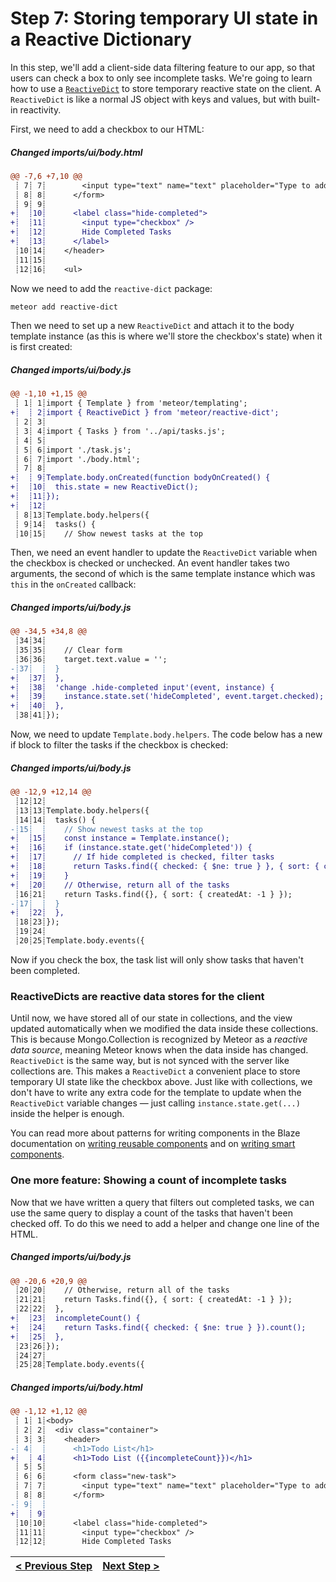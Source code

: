 # Step 7: Storing temporary UI state in a Reactive Dictionary

[//]: # (head-end)


In this step, we'll add a client-side data filtering feature to our app, so that users can check a box to only see incomplete tasks. We're going to learn how to use a [`ReactiveDict`](https://atmospherejs.com/meteor/reactive-dict) to store temporary reactive state on the client. A `ReactiveDict` is like a normal JS object with keys and values, but with built-in reactivity.

First, we need to add a checkbox to our HTML:

[{]: <helper> (diffStep 7.1 noTitle=true)

##### Changed imports&#x2F;ui&#x2F;body.html
```diff
@@ -7,6 +7,10 @@
 ┊ 7┊ 7┊        <input type="text" name="text" placeholder="Type to add new tasks" />
 ┊ 8┊ 8┊      </form>
 ┊ 9┊ 9┊
+┊  ┊10┊      <label class="hide-completed">
+┊  ┊11┊        <input type="checkbox" />
+┊  ┊12┊        Hide Completed Tasks
+┊  ┊13┊      </label>
 ┊10┊14┊    </header>
 ┊11┊15┊
 ┊12┊16┊    <ul>
```

[}]: #

Now we need to add the `reactive-dict` package:

```bash
meteor add reactive-dict
```

Then we need to set up a new `ReactiveDict` and attach it to the body template instance (as this is where we'll store the checkbox's state) when it is first created:

[{]: <helper> (diffStep 7.3 noTitle=true)

##### Changed imports&#x2F;ui&#x2F;body.js
```diff
@@ -1,10 +1,15 @@
 ┊ 1┊ 1┊import { Template } from 'meteor/templating';
+┊  ┊ 2┊import { ReactiveDict } from 'meteor/reactive-dict';
 ┊ 2┊ 3┊
 ┊ 3┊ 4┊import { Tasks } from '../api/tasks.js';
 ┊ 4┊ 5┊
 ┊ 5┊ 6┊import './task.js';
 ┊ 6┊ 7┊import './body.html';
 ┊ 7┊ 8┊
+┊  ┊ 9┊Template.body.onCreated(function bodyOnCreated() {
+┊  ┊10┊  this.state = new ReactiveDict();
+┊  ┊11┊});
+┊  ┊12┊
 ┊ 8┊13┊Template.body.helpers({
 ┊ 9┊14┊  tasks() {
 ┊10┊15┊    // Show newest tasks at the top
```

[}]: #

Then, we need an event handler to update the `ReactiveDict` variable when the checkbox
is checked or unchecked. An event handler takes two arguments, the second of which is the same template instance which was `this` in the `onCreated` callback:

[{]: <helper> (diffStep 7.4 noTitle=true)

##### Changed imports&#x2F;ui&#x2F;body.js
```diff
@@ -34,5 +34,8 @@
 ┊34┊34┊
 ┊35┊35┊    // Clear form
 ┊36┊36┊    target.text.value = '';
-┊37┊  ┊  }
+┊  ┊37┊  },
+┊  ┊38┊  'change .hide-completed input'(event, instance) {
+┊  ┊39┊    instance.state.set('hideCompleted', event.target.checked);
+┊  ┊40┊  },
 ┊38┊41┊});
```

[}]: #

Now, we need to update `Template.body.helpers`. The code below has a new if
block to filter the tasks if the checkbox is checked:

[{]: <helper> (diffStep 7.5 noTitle=true)

##### Changed imports&#x2F;ui&#x2F;body.js
```diff
@@ -12,9 +12,14 @@
 ┊12┊12┊
 ┊13┊13┊Template.body.helpers({
 ┊14┊14┊  tasks() {
-┊15┊  ┊    // Show newest tasks at the top
+┊  ┊15┊    const instance = Template.instance();
+┊  ┊16┊    if (instance.state.get('hideCompleted')) {
+┊  ┊17┊      // If hide completed is checked, filter tasks
+┊  ┊18┊      return Tasks.find({ checked: { $ne: true } }, { sort: { createdAt: -1 } });
+┊  ┊19┊    }
+┊  ┊20┊    // Otherwise, return all of the tasks
 ┊16┊21┊    return Tasks.find({}, { sort: { createdAt: -1 } });
-┊17┊  ┊  }
+┊  ┊22┊  },
 ┊18┊23┊});
 ┊19┊24┊
 ┊20┊25┊Template.body.events({
```

[}]: #

Now if you check the box, the task list will only show tasks that haven't been completed.

### ReactiveDicts are reactive data stores for the client

Until now, we have stored all of our state in collections, and the view updated automatically when we modified the data inside these collections. This is because Mongo.Collection is recognized by Meteor as a _reactive data source_, meaning Meteor knows when the data inside has changed. `ReactiveDict` is the same way, but is not synced with the server like collections are. This makes a `ReactiveDict` a convenient place to store temporary UI state like the checkbox above. Just like with collections, we don't have to write any extra code for the template to update when the `ReactiveDict` variable changes &mdash; just calling `instance.state.get(...)` inside the helper is enough.

You can read more about patterns for writing components in the Blaze documentation on [writing reusable components](http://blazejs.org/guide/reusable-components.html) and on [writing smart components](http://blazejs.org/guide/smart-components.html).


### One more feature: Showing a count of incomplete tasks

Now that we have written a query that filters out completed tasks, we can use the same query to display a count of the tasks that haven't been checked off. To do this we need to add a helper and change one line of the HTML.

[{]: <helper> (diffStep 7.6 noTitle=true)

##### Changed imports&#x2F;ui&#x2F;body.js
```diff
@@ -20,6 +20,9 @@
 ┊20┊20┊    // Otherwise, return all of the tasks
 ┊21┊21┊    return Tasks.find({}, { sort: { createdAt: -1 } });
 ┊22┊22┊  },
+┊  ┊23┊  incompleteCount() {
+┊  ┊24┊    return Tasks.find({ checked: { $ne: true } }).count();
+┊  ┊25┊  },
 ┊23┊26┊});
 ┊24┊27┊
 ┊25┊28┊Template.body.events({
```

[}]: #

[{]: <helper> (diffStep 7.7 noTitle=true)

##### Changed imports&#x2F;ui&#x2F;body.html
```diff
@@ -1,12 +1,12 @@
 ┊ 1┊ 1┊<body>
 ┊ 2┊ 2┊  <div class="container">
 ┊ 3┊ 3┊    <header>
-┊ 4┊  ┊      <h1>Todo List</h1>
+┊  ┊ 4┊      <h1>Todo List ({{incompleteCount}})</h1>
 ┊ 5┊ 5┊
 ┊ 6┊ 6┊      <form class="new-task">
 ┊ 7┊ 7┊        <input type="text" name="text" placeholder="Type to add new tasks" />
 ┊ 8┊ 8┊      </form>
-┊ 9┊  ┊
+┊  ┊ 9┊
 ┊10┊10┊      <label class="hide-completed">
 ┊11┊11┊        <input type="checkbox" />
 ┊12┊12┊        Hide Completed Tasks
```

[}]: #

[//]: # (foot-start)

[{]: <helper> (navStep)

| [< Previous Step](step6.md) | [Next Step >](step8.md) |
|:--------------------------------|--------------------------------:|

[}]: #
